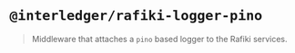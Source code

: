 # `@interledger/rafiki-logger-pino`

> Middleware that attaches a `pino` based logger to the Rafiki services.
